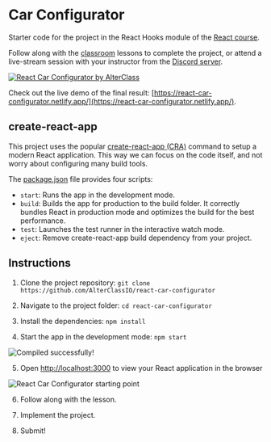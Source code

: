 # Car Configurator

Starter code for the project in the React Hooks module of the [React course](https://www.alterclass.io/courses/react). 

Follow along with the [classroom](https://classroom.alterclass.io) lessons to complete the project, or attend a live-stream session with your instructor from the [Discord server](https://discord.com/channels/742753758450155662/748890194136137838).

[![React Car Configurator by AlterClass](https://alterclass.s3.eu-west-3.amazonaws.com/react-car-configurator.png)](https://react-car-configurator.netlify.app/)

Check out the live demo of the final result: [https://react-car-configurator.netlify.app/](https://react-car-configurator.netlify.app/).

## create-react-app

This project uses the popular [create-react-app (CRA)](https://create-react-app.dev/) command to setup a modern React application. This way we can focus on the code itself, and not worry about configuring many build tools. 

The [package.json](https://github.com/AlterClassIO/react-car-configurator/blob/master/package.json) file provides four scripts:

- `start`: Runs the app in the development mode.
- `build`: Builds the app for production to the build folder. It correctly bundles React in production mode and optimizes the build for the best performance.
- `test`: Launches the test runner in the interactive watch mode.
- `eject`: Remove create-react-app build dependency from your project.

## Instructions

1. Clone the project repository: `git clone https://github.com/AlterClassIO/react-car-configurator`

2. Navigate to the project folder: `cd react-car-configurator`

3. Install the dependencies: `npm install`

4. Start the app in the development mode: `npm start`

![Compiled successfully!](https://alterclass.s3.eu-west-3.amazonaws.com/react-car-configurator-compiled.png)

5. Open [http://localhost:3000](http://localhost:3000) to view your React application in the browser

![React Car Configurator starting point](https://alterclass.s3.eu-west-3.amazonaws.com/react-car-configurator-starting-point.png)

6. Follow along with the lesson.

7. Implement the project.

8. Submit!
